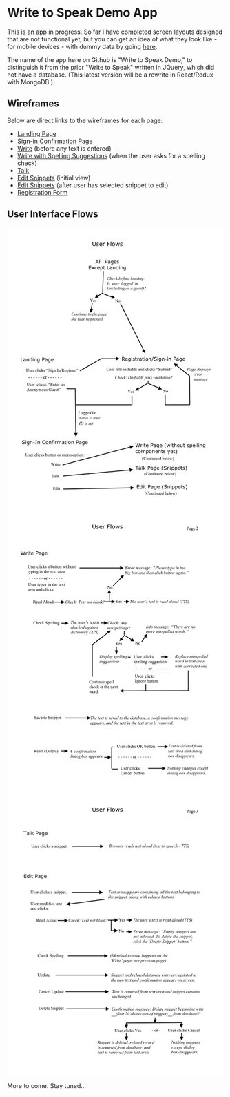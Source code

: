# Write to Speak Demo App

This is an app in progress. So far I have completed screen layouts designed that are not functional yet, but you can get an idea of what they look like - for mobile devices - with dummy data by going [here](https://write-to-speak-demo.netlify.com/write).

The name of the app here on Github is "Write to Speak Demo," to distinguish it from the prior "Write to Speak" written in JQuery, which did not have a database. (This latest version will be a rewrite in React/Redux with MongoDB.)

## Wireframes

Below are direct links to the wireframes for each page:

-   [Landing Page](https://goldtreefrog.github.io/write-to-speak-demo/wireframes/landing.html)
-   [Sign-in Confirmation Page](https://goldtreefrog.github.io/write-to-speak-demo/wireframes/signed-in.html)
-   [Write](https://goldtreefrog.github.io/write-to-speak-demo/wireframes/write.html) (before any text is entered)
-   [Write with Spelling Suggestions](https://goldtreefrog.github.io/write-to-speak-demo/wireframes/write-with-spell-check.html) (when the user asks for a spelling check)
-   [Talk](https://goldtreefrog.github.io/write-to-speak-demo/wireframes/talk.html)
-   [Edit Snippets](https://goldtreefrog.github.io/write-to-speak-demo/wireframes/edit.html) (initial view)
-   [Edit Snippets](https://goldtreefrog.github.io/write-to-speak-demo/wireframes/edit.html) (after user has selected snippet to edit)
-   [Registration Form](https://goldtreefrog.github.io/write-to-speak-demo/wireframes/register.html)

## User Interface Flows

![UI Flow Landing and Registration Pages](github-images/user-flows-p1.jpg)
![UI Write Page](github-images/user-flows-p2.jpg)
![UI Talk and Edit Pages (for snippets)](github-images/user-flows-p3.jpg)

More to come. Stay tuned...

